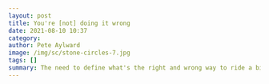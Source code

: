 ```yaml
---
layout: post
title: You're [not] doing it wrong
date: 2021-08-10 10:37
category: 
author: Pete Aylward
image: /img/sc/stone-circles-7.jpg
tags: []
summary: The need to define what's the right and wrong way to ride a bike is tiring 
---
```



